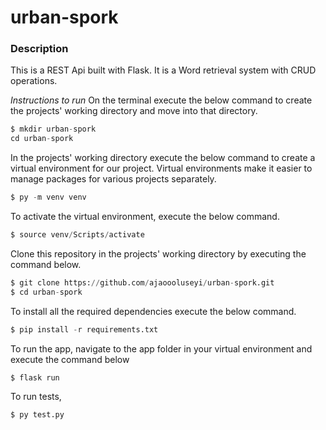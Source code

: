 # urban-spork
### Description
This is a REST Api built with Flask. It is a Word retrieval system with CRUD operations.

_Instructions to run_
On the terminal execute the below command to create the projects' working directory and move into that directory.

 
```python
$ mkdir urban-spork
cd urban-spork
```

In the projects' working directory execute the below command to create a virtual environment for our project. Virtual environments make it easier to manage packages for various projects separately.

 
```python
$ py -m venv venv
```

To activate the virtual environment, execute the below command.

```python
$ source venv/Scripts/activate
```
Clone this repository in the projects' working directory by executing the command below.

```python
$ git clone https://github.com/ajaoooluseyi/urban-spork.git
$ cd urban-spork
```

To install all the required dependencies execute the below command.

```python
$ pip install -r requirements.txt
```

To run the app, navigate to the app folder in your virtual environment and execute the command below
```python
$ flask run
```
To run tests,
```python
$ py test.py
```

